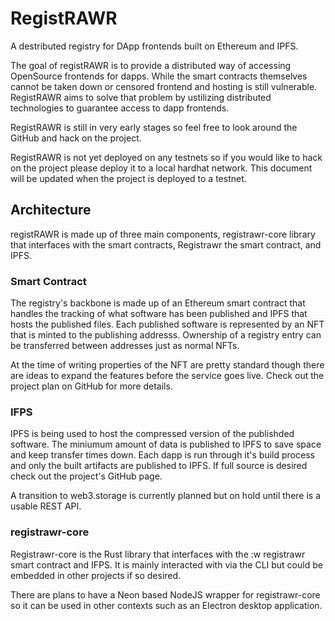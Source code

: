 # RegistRAWR

A destributed registry for DApp frontends built on Ethereum and IPFS.

The goal of registRAWR is to provide a distributed way of accessing OpenSource frontends for dapps. While the smart contracts themselves cannot be taken down or censored frontend and hosting is still vulnerable. RegistRAWR aims to solve that problem by ustilizing distributed technologies to guarantee access to dapp frontends.

RegistRAWR is still in very early stages so feel free to look around the GitHub and hack on the project.

RegistRAWR is not yet deployed on any testnets so if you would like to hack on the project please deploy it to a local hardhat network. This document will be updated when the project is deployed to a testnet.

## Architecture

registRAWR is made up of three main components, registrawr-core library that interfaces with the smart contracts, Registrawr the smart contract, and IPFS.

### Smart Contract

The registry's backbone is made up of an Ethereum smart contract that handles the tracking of what software has been published and IPFS that hosts the published files. Each published software is represented by an NFT that is minted to the publishing addresss. Ownership of a registry entry can be transferred between addresses just as normal NFTs.

At the time of writing properties of the NFT are pretty standard though there are ideas to expand the features before the service goes live. Check out the project plan on GitHub for more details.

### IFPS

IPFS is being used to host the compressed version of the publishded software. The miniumum amount of data is published to IPFS to save space and keep transfer times down. Each dapp is run through it's build process and only the built artifacts are published to IPFS. If full source is desired check out the project's GitHub page.

A transition to web3.storage is currently planned but on hold until there is a usable REST API.

### registrawr-core

Registrawr-core is the Rust library that interfaces with the :w
registrawr smart contract and IFPS. It is mainly interacted with via the CLI but could be embedded in other projects if so desired.

There are plans to have a Neon based NodeJS wrapper for registrawr-core so it can be used in other contexts such as an Electron desktop application.
